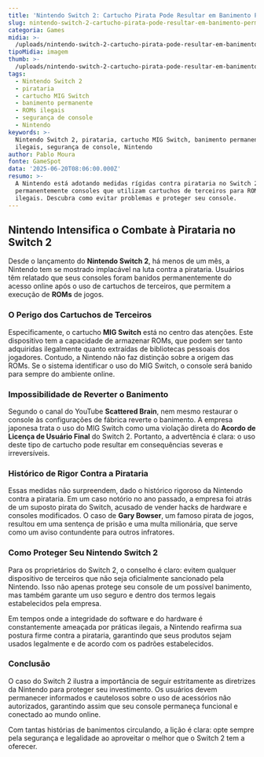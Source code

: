 ```yaml
---
title: 'Nintendo Switch 2: Cartucho Pirata Pode Resultar em Banimento Permanente'
slug: nintendo-switch-2-cartucho-pirata-pode-resultar-em-banimento-permanente
categoria: Games
midia: >-
  /uploads/nintendo-switch-2-cartucho-pirata-pode-resultar-em-banimento-permanente-thumb.jpg
tipoMidia: imagem
thumb: >-
  /uploads/nintendo-switch-2-cartucho-pirata-pode-resultar-em-banimento-permanente-thumb.jpg
tags:
  - Nintendo Switch 2
  - pirataria
  - cartucho MIG Switch
  - banimento permanente
  - ROMs ilegais
  - segurança de console
  - Nintendo
keywords: >-
  Nintendo Switch 2, pirataria, cartucho MIG Switch, banimento permanente, ROMs
  ilegais, segurança de console, Nintendo
author: Pablo Moura
fonte: GameSpot
data: '2025-06-20T08:06:00.000Z'
resumo: >-
  A Nintendo está adotando medidas rígidas contra pirataria no Switch 2, banindo
  permanentemente consoles que utilizam cartuchos de terceiros para ROMs
  ilegais. Descubra como evitar problemas e proteger seu console.
---
```


## Nintendo Intensifica o Combate à Pirataria no Switch 2

Desde o lançamento do **Nintendo Switch 2**, há menos de um mês, a Nintendo tem se mostrado implacável na luta contra a pirataria. Usuários têm relatado que seus consoles foram banidos permanentemente do acesso online após o uso de cartuchos de terceiros, que permitem a execução de **ROMs** de jogos.

### O Perigo dos Cartuchos de Terceiros

Especificamente, o cartucho **MIG Switch** está no centro das atenções. Este dispositivo tem a capacidade de armazenar ROMs, que podem ser tanto adquiridas ilegalmente quanto extraídas de bibliotecas pessoais dos jogadores. Contudo, a Nintendo não faz distinção sobre a origem das ROMs. Se o sistema identificar o uso do MIG Switch, o console será banido para sempre do ambiente online.

### Impossibilidade de Reverter o Banimento

Segundo o canal do YouTube **Scattered Brain**, nem mesmo restaurar o console às configurações de fábrica reverte o banimento. A empresa japonesa trata o uso do MIG Switch como uma violação direta do **Acordo de Licença de Usuário Final** do Switch 2. Portanto, a advertência é clara: o uso deste tipo de cartucho pode resultar em consequências severas e irreversíveis.

### Histórico de Rigor Contra a Pirataria

Essas medidas não surpreendem, dado o histórico rigoroso da Nintendo contra a pirataria. Em um caso notório no ano passado, a empresa foi atrás de um suposto pirata do Switch, acusado de vender hacks de hardware e consoles modificados. O caso de **Gary Bowser**, um famoso pirata de jogos, resultou em uma sentença de prisão e uma multa milionária, que serve como um aviso contundente para outros infratores.

### Como Proteger Seu Nintendo Switch 2

Para os proprietários do Switch 2, o conselho é claro: evitem qualquer dispositivo de terceiros que não seja oficialmente sancionado pela Nintendo. Isso não apenas protege seu console de um possível banimento, mas também garante um uso seguro e dentro dos termos legais estabelecidos pela empresa.

Em tempos onde a integridade do software e do hardware é constantemente ameaçada por práticas ilegais, a Nintendo reafirma sua postura firme contra a pirataria, garantindo que seus produtos sejam usados legalmente e de acordo com os padrões estabelecidos.

### Conclusão

O caso do Switch 2 ilustra a importância de seguir estritamente as diretrizes da Nintendo para proteger seu investimento. Os usuários devem permanecer informados e cautelosos sobre o uso de acessórios não autorizados, garantindo assim que seu console permaneça funcional e conectado ao mundo online.

Com tantas histórias de banimentos circulando, a lição é clara: opte sempre pela segurança e legalidade ao aproveitar o melhor que o Switch 2 tem a oferecer.
